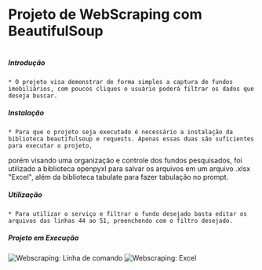 # Projeto de WebScraping com BeautifulSoup <h1>
  
  ##### **Introdução** <h5>
    * O projeto visa demonstrar de forma simples a captura de fundos imobiliários, com poucos cliques o usuário poderá filtrar os dados que deseja buscar.
  ##### **Instalação** <h5>
    * Para que o projeto seja executado é necessário a instalação da biblioteca beautifulsoup e requests. Apenas essas duas são suficientes para executar o projeto,
  porém visando uma organização e controle dos fundos pesquisados, foi utilizado a biblioteca openpyxl para salvar os arquivos em um arquivo .xlsx "Excel", além da biblioteca tabulate para fazer tabulação no prompt.
  ##### **Utilização** <h5>
    * Para utilizar o serviço e filtrar o fundo desejado basta editar os arquivos das linhas 44 ao 51, preenchendo com o filtro desejado.
  ##### **Projeto em Execução** <h5>
  ![Webscraping: Linha de comando](C:\Users\P05813631\Documents\JORNADA_ARQUIVOS)
  ![Webscraping: Excel](C:\Users\P05813631\Documents\JORNADA_ARQUIVOS)
